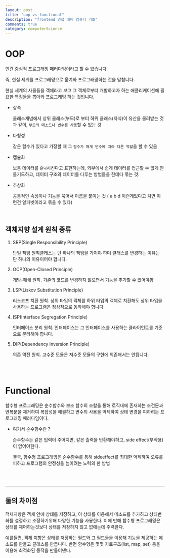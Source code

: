 ```yaml
---
layout: post
title: "oop vs functional"
description: "frontend 면접 대비 컴퓨터 기초"
comments: true
category: computerScience
---
```


# OOP

인간 중심적 프로그래밍 패러다임이라고 할 수 있습니다.

즉, 현실 세계를 프로그래밍으로 옮겨와 프로그래밍하는 것을 말합니다.

현실 세계의 사물들을 객체라고 보고 그 객체로부터 개발하고자 하는 애플리케이션에 필요한 특징들을 뽑아와 프로그래밍 하는 것입니다.

- 상속

  클래스개념에서 상위 클래스(부모)로 부터 하위 클래스(자식)이 유산을 물려받는 것과 같이, `부모의 메소드나 변수를 사용`할 수 있는 것

- 다형성

  같은 함수가 있다고 가정할 때 그 `함수가 매개 변수에 따라 다른 역할`을 할 수 있음

- 캡슐화

  보통 데이터를 `은닉`시킨다고 표현하는데, 외부에서 쉽게 데이터를 접근할 수 없게 만들기도하고, 데이터 구조와 데이터를 다루는 방법들을 한데다 묶는 것.

- 추상화

  공통적인 속성이나 기능을 묶어서 이름을 붙이는 것 ( a b d 이런게있다고 치면 이런건 알파벳이라고 묶을 수 있다)

<br/>

## 객체지향 설계 원칙 종류

1. SRP(Single Responsibility Principle)

   단일 책임 원칙클래스는 단 하나의 책임을 가져야 하며 클래스를 변경하는 이유는 단 하나의 이유이어야 합니다.

2. OCP(Open-Closed Principle)

   개방-폐쇄 원칙. 기존의 코드를 변경하지 않으면서 기능을 추가할 수 있어야함

3. LSP(Liskov Substitution Principle)

   리스코프 치환 원칙. 상위 타입의 객체를 하위 타입의 객체로 치환해도 상위 타입을 사용하는 프로그램은 정상적으로 동작해야 합니다.

4. ISP(Interface Segregation Principle)

   인터페이스 분리 원칙. 인터페이스는 그 인터페이스를 사용하는 클라이언트를 기준으로 분리해야 합니다.

5. DIP(Dependency Inversion Principle)

   의존 역전 원칙. 고수준 모듈은 저수준 모듈의 구현에 의존해서는 안됩니다.

<br/><br/>

# Functional

함수형 프로그래밍은 순수함수와 보조 함수의 조합을 통해 로직내에 존재하는 조건문과 반복문을 제거하여 복잡성을 해결하고 변수의 사용을 억제하여 상태 변경을 피하려는 프로그래밍 패러다임이다.

- 여기서 순수함수란 ?

  순수함수는 같은 입력이 주어지면, 같은 출력을 반환해야하고, side effect(부작용) 이 없어야한다.

  결국, 함수형 프로그래밍은 순수함수를 통해 sideeffect를 최대한 억제하여 오류를 피하고 프로그램의 안정성을 높이려는 노력의 한 방법

<br/><br/>

---

## 둘의 차이점

객체지향은 객체 안에 상태를 저장하고, 이 상태를 이용해서 메소드를 추가하고 상태변화를 설정하고 조정하기위해 다양한 기능을 사용한다. 이에 반해 함수형 프로그래밍은 상태를 제어하는것보다 상태를 저장하지 않고 없애는데 주력한다.

예를들면, 객체 지향은 상태를 저장하는 필드와 그 필드들을 이용해 기능을 제공하는 메소드를 만들고 클래스를 만듭니다. 반면 함수형은 몇몇 자료구조(list, map, set) 등을 이용해 최적화된 동작을 만들어낸다.
